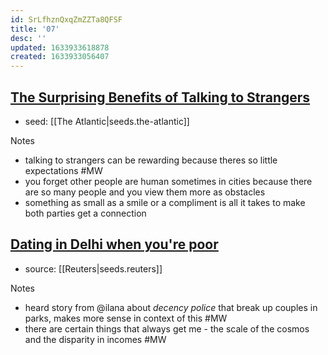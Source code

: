 ```yaml
---
id: SrLfhznQxqZmZZTa8QFSF
title: '07'
desc: ''
updated: 1633933618878
created: 1633933056407
---
```



## [The Surprising Benefits of Talking to Strangers](https://www.theatlantic.com/family/archive/2021/08/why-we-should-talk-strangers-more/619642/)

- seed: [[The Atlantic|seeds.the-atlantic]]

Notes

- talking to strangers can be rewarding because theres so little expectations #MW
- you forget other people are human sometimes in cities because there are so many people and you view them more as obstacles
- something as small as a smile or a compliment is all it takes to make both parties get a connection

## [Dating in Delhi when you're poor](https://news.ycombinator.com/item?id=28090158)

- source: [[Reuters|seeds.reuters]]

Notes

- heard story from @ilana about *decency police* that break up couples in parks, makes more sense in context of this #MW
- there are certain things that always get me - the scale of the cosmos and the disparity in incomes #MW
